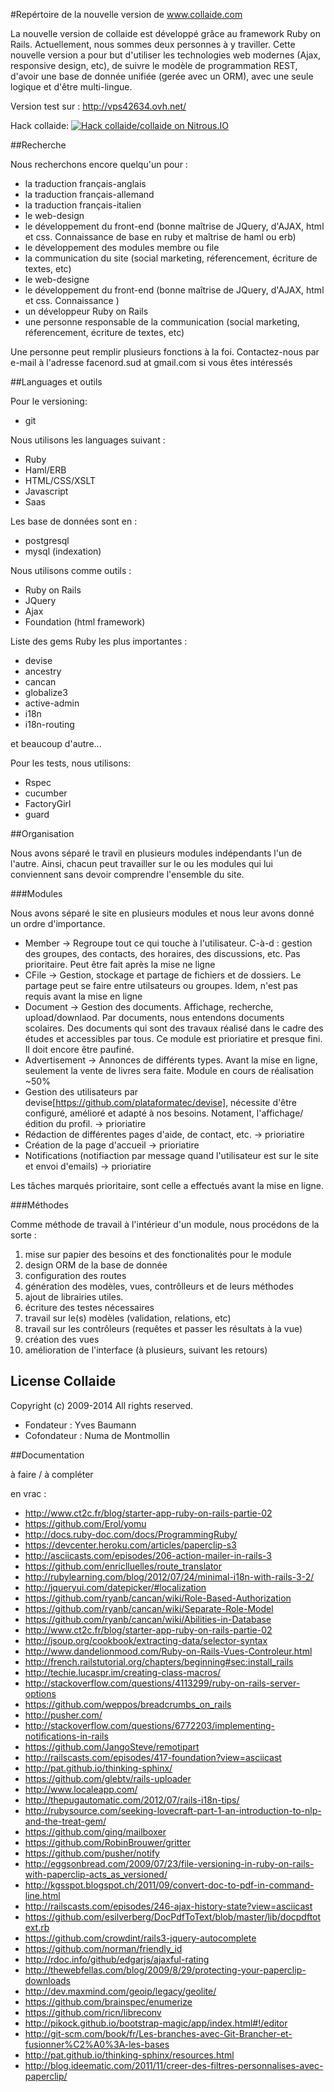 #Repértoire de la nouvelle version de www.collaide.com

La nouvelle version de collaide est développé grâce au framework Ruby on Rails. Actuellement, nous sommes deux personnes
à y traviller.
Cette nouvelle version a pour but d'utiliser les technologies web modernes (Ajax, responsive design, etc), de suivre
le modèle de programmation REST, d'avoir une base de donnée unifiée (gerée avec un ORM), avec une seule logique et d'être
multi-lingue.

Version test sur : http://vps42634.ovh.net/

Hack collaide: [![Hack collaide/collaide on Nitrous.IO](https://d3o0mnbgv6k92a.cloudfront.net/assets/hack-s-v1-7475db0cf93fe5d1e29420c928ebc614.png)](https://www.nitrous.io/hack_button?source=embed&runtime=rails&repo=collaide%2Fcollaide)

##Recherche

Nous recherchons encore quelqu'un pour :
* la traduction français-anglais
* la traduction français-allemand
* la traduction français-italien
* le web-design
* le développement du front-end (bonne maîtrise de JQuery, d'AJAX, html et css. Connaissance de base en ruby et maîtrise de haml ou erb)
* le développement des modules membre ou file
* la communication du site (social marketing, réferencement, écriture de textes, etc)
* le web-designe
* le développement du front-end (bonne maîtrise de JQuery, d'AJAX, html et css. Connaissance )
* un développeur Ruby on Rails
* une personne responsable de la communication (social marketing, réferencement, écriture de textes, etc)

Une personne peut remplir plusieurs fonctions à la foi. Contactez-nous par e-mail à l'adresse facenord.sud at gmail.com
si vous êtes intéressés

##Languages et outils

Pour le versioning:
* git

Nous utilisons les languages suivant :
* Ruby
* Haml/ERB
* HTML/CSS/XSLT
* Javascript
* Saas

Les base de données sont en :
* postgresql
* mysql (indexation)


Nous utilisons comme outils :
* Ruby on Rails
* JQuery
* Ajax
* Foundation (html framework)

Liste des gems Ruby les plus importantes :
* devise
* ancestry
* cancan
* globalize3
* active-admin
* i18n
* i18n-routing

et beaucoup d'autre...

Pour les tests, nous utilisons:
* Rspec
* cucumber
* FactoryGirl
* guard

##Organisation

Nous avons séparé le travil en plusieurs modules indépendants l'un de l'autre. Ainsi, chacun peut travailler sur le ou les modules qui lui conviennent sans devoir comprendre l'ensemble du site.

###Modules

Nous avons séparé le site en plusieurs modules et nous leur avons donné un ordre d'importance. 
* Member -> Regroupe tout ce qui touche à l'utilisateur. C-à-d : gestion des groupes, des contacts, des horaires, des discussions, etc. Pas prioritaire. Peut être fait après la mise ne ligne
* CFile -> Gestion, stockage et partage de fichiers et de dossiers. Le partage peut se faire entre utilsateurs ou groupes. Idem, n'est pas requis avant la mise en ligne
* Document -> Gestion des documents. Affichage, recherche, upload/downlaod. Par documents, nous entendons documents scolaires. Des documents qui sont des travaux réalisé dans le cadre des études et accessibles par tous. Ce module est prioriatire et presque fini. Il doit encore être paufiné.
* Advertisement -> Annonces de différents types. Avant la mise en ligne, seulement la vente de livres sera faite. Module en cours de réalisation ~50%
* Gestion des utilisateurs par devise[https://github.com/plataformatec/devise], nécessite d'être configuré, amélioré et adapté à nos besoins. Notament, l'affichage/édition du profil. -> prioriatire
* Rédaction de différentes pages d'aide, de contact, etc.  -> prioriatire
* Création de la page d'accueil  -> prioriatire
* Notifications (notifiaction par message quand l'utilisateur est sur le site et envoi d'emails)  -> prioriatire

Les tâches marqués prioritaire, sont celle a effectués avant la mise en ligne.   


###Méthodes

Comme méthode de travail à l'intérieur d'un module, nous procédons de la sorte :
1. mise sur papier des besoins et des fonctionalités pour le module
2. design ORM de la base de donnée
3. configuration des routes
4. génération des modèles, vues, contrôlleurs et de leurs méthodes
5. ajout de librairies utiles.
6. écriture des testes nécessaires
7. travail sur le(s) modèles (validation, relations, etc)
8. travail sur les contrôleurs (requêtes et passer les résultats à la vue)
9. création des vues
10. amélioration de l'interface (à plusieurs, suivant les retours)



License Collaide
-------
Copyright (c) 2009-2014 All rights reserved.

- Fondateur : Yves Baumann
- Cofondateur : Numa de Montmollin 




##Documentation

à faire / à compléter

en vrac :
* http://www.ct2c.fr/blog/starter-app-ruby-on-rails-partie-02
* https://github.com/Erol/yomu
* http://docs.ruby-doc.com/docs/ProgrammingRuby/
* https://devcenter.heroku.com/articles/paperclip-s3
* http://asciicasts.com/episodes/206-action-mailer-in-rails-3
* https://github.com/enriclluelles/route_translator
* http://rubylearning.com/blog/2012/07/24/minimal-i18n-with-rails-3-2/
* http://jqueryui.com/datepicker/#localization
* https://github.com/ryanb/cancan/wiki/Role-Based-Authorization
* https://github.com/ryanb/cancan/wiki/Separate-Role-Model
* https://github.com/ryanb/cancan/wiki/Abilities-in-Database
* http://www.ct2c.fr/blog/starter-app-ruby-on-rails-partie-02
* http://jsoup.org/cookbook/extracting-data/selector-syntax
* http://www.dandelionmood.com/Ruby-on-Rails-Vues-Controleur.html
* http://french.railstutorial.org/chapters/beginning#sec:install_rails
* http://techie.lucaspr.im/creating-class-macros/
* http://stackoverflow.com/questions/4113299/ruby-on-rails-server-options
* https://github.com/weppos/breadcrumbs_on_rails
* http://pusher.com/
* http://stackoverflow.com/questions/6772203/implementing-notifications-in-rails
* https://github.com/JangoSteve/remotipart
* http://railscasts.com/episodes/417-foundation?view=asciicast
* http://pat.github.io/thinking-sphinx/
* https://github.com/glebtv/rails-uploader
* http://www.localeapp.com/
* http://thepugautomatic.com/2012/07/rails-i18n-tips/
* http://rubysource.com/seeking-lovecraft-part-1-an-introduction-to-nlp-and-the-treat-gem/
* https://github.com/ging/mailboxer
* https://github.com/RobinBrouwer/gritter
* https://github.com/pusher/notify
* http://eggsonbread.com/2009/07/23/file-versioning-in-ruby-on-rails-with-paperclip-acts_as_versioned/
* http://kgsspot.blogspot.ch/2011/09/convert-doc-to-pdf-in-command-line.html
* http://railscasts.com/episodes/246-ajax-history-state?view=asciicast
* https://github.com/esilverberg/DocPdfToText/blob/master/lib/docpdftotext.rb
* https://github.com/crowdint/rails3-jquery-autocomplete
* https://github.com/norman/friendly_id
* http://rdoc.info/github/edgarjs/ajaxful-rating
* http://thewebfellas.com/blog/2009/8/29/protecting-your-paperclip-downloads
* http://dev.maxmind.com/geoip/legacy/geolite/
* https://github.com/brainspec/enumerize
* https://github.com/ricn/libreconv
* http://pikock.github.io/bootstrap-magic/app/index.html#!/editor
* http://git-scm.com/book/fr/Les-branches-avec-Git-Brancher-et-fusionner%C2%A0%3A-les-bases
* http://pat.github.io/thinking-sphinx/resources.html
* http://blog.ideematic.com/2011/11/creer-des-filtres-personnalises-avec-paperclip/



